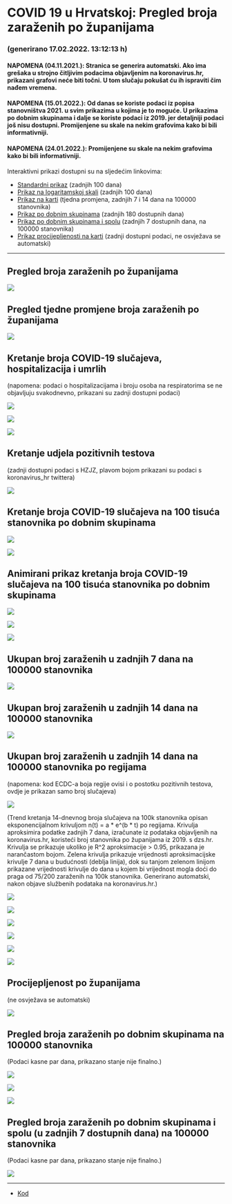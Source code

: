 # COVID 19 u Hrvatskoj: Pregled broja zaraženih po županijama

### (generirano 17.02.2022. 13:12:13 h)

#### NAPOMENA (04.11.2021.): Stranica se generira automatski. Ako ima grešaka u strojno čitljivim podacima objavljenim na koronavirus.hr, prikazani grafovi neće biti točni. U tom slučaju pokušat ću ih ispraviti čim nađem vremena.

#### NAPOMENA (15.01.2022.): Od danas se koriste podaci iz popisa stanovništva 2021. u svim prikazima u kojima je to moguće. U prikazima po dobnim skupinama i dalje se koriste podaci iz 2019. jer detaljniji podaci još nisu dostupni. Promijenjene su skale na nekim grafovima kako bi bili informativniji.

#### NAPOMENA (24.01.2022.): Promijenjene su skale na nekim grafovima kako bi bili informativniji.

Interaktivni prikazi dostupni su na sljedećim linkovima:

- [Standardni prikaz](html/index.html) (zadnjih 100 dana)
- [Prikaz na logaritamskoj skali](html/index_log.html) (zadnjih 100 dana)
- [Prikaz na karti](html/index_map.html) (tjedna promjena, zadnjih 7 i 14 dana na 100000 stanovnika)
- [Prikaz po dobnim skupinama](html/index_per_age.html) (zadnjih 180 dostupnih dana)
- [Prikaz po dobnim skupinama i spolu](html/index_pyramid.html) (zadnjih 7 dostupnih dana, na 100000 stanovnika)
- [Prikaz procijepljenosti na karti](html/index_vaccination.html) (zadnji dostupni podaci, ne osvježava se automatski)

-----

## Pregled broja zaraženih po županijama

![](img/2022_02_16_line_plots.png)

## Pregled tjedne promjene broja zaraženih po županijama

![](img/2022_02_16_map.png)

## Kretanje broja COVID-19 slučajeva, hospitalizacija i umrlih

(napomena: podaci o hospitalizacijama i broju osoba na respiratorima se ne objavljuju svakodnevno, prikazani su zadnji dostupni podaci)

![](img/2022_02_16_cases_hospitalisations_deaths.png)

![](img/2022_02_16_cases_hospitalisations_deaths_log.png)

![](img/2022_02_16_cases_hospitalisations_deaths_log_age.png)

## Kretanje udjela pozitivnih testova

(zadnji dostupni podaci s HZJZ, plavom bojom prikazani su podaci s koronavirus_hr twittera)

![](img/2022_02_16_percentage_positive_tests.png)

## Kretanje broja COVID-19 slučajeva na 100 tisuća stanovnika po dobnim skupinama

![](img/2022_02_16_cases_per_age_group_lines.png)

![](img/2022_02_16_cases_per_age_group_lines_log.png)

## Animirani prikaz kretanja broja COVID-19 slučajeva na 100 tisuća stanovnika po dobnim skupinama

![](img/2022_02_16anim_aug_1200.gif)

![](img/anim_cases_2022_02_16_vs_2020.gif)

![](img/2022_02_16all_counties_dots.png)

## Ukupan broj zaraženih u zadnjih 7 dana na 100000 stanovnika

![](img/2022_02_16_map_7_day_per_100k.png)

## Ukupan broj zaraženih u zadnjih 14 dana na 100000 stanovnika

![](img/2022_02_16_map_14_day_per_100k.png)

## Ukupan broj zaraženih u zadnjih 14 dana na 100000 stanovnika po regijama

(napomena: kod ECDC-a boja regije ovisi i o postotku pozitivnih testova, ovdje je prikazan samo broj slučajeva)

![](img/2022_02_16_map_14_day_per_100k_region.png)

(Trend kretanja 14-dnevnog broja slučajeva na 100k stanovnika opisan eksponencijalnom krivuljom n(t) = a * e^(b * t) po regijama. Krivulja aproksimira podatke zadnjih 7 dana, izračunate iz podataka objavljenih na koronavirus.hr, koristeći broj stanovnika po županijama iz 2019. s dzs.hr. Krivulja se prikazuje ukoliko je R^2 aproksimacije > 0.95, prikazana je narančastom bojom. Zelena krivulja prikazuje vrijednosti aproksimacijske krivulje 7 dana u budućnosti (deblja linija), dok su tanjom zelenom linijom prikazane vrijednosti krivulje do dana u kojem bi vrijednost mogla doći do praga od 75/200 zaraženih na 100k stanovnika. Generirano automatski, nakon objave službenih podataka na koronavirus.hr.)

![](img/2022_02_16_current_Jadranska_Hrvatska.png)

![](img/2022_02_16_current_Panonska_Hrvatska.png)

![](img/2022_02_16_current_Grad_Zagreb.png)

![](img/2022_02_16_current_Sjeverna_Hrvatska.png)

![](img/2022_02_16_current_Republika_Hrvatska.png)

![](img/2022_02_16_cases_hospitalisations_deaths_Republika_Hrvatska.png)

## Procijepljenost po županijama

(ne osvježava se automatski)

![](img/2022_02_16_vaccination.png)

## Pregled broja zaraženih po dobnim skupinama na 100000 stanovnika

(Podaci kasne par dana, prikazano stanje nije finalno.)

![](img/2022_02_16_per_age_group.png)

![](img/2022_02_16_per_age_group_all_0.png)

![](img/2022_02_16_per_age_group_all_1.png)

## Pregled broja zaraženih po dobnim skupinama i spolu (u zadnjih 7 dostupnih dana) na 100000 stanovnika

(Podaci kasne par dana, prikazano stanje nije finalno.)

![](img/2022_02_16_pyramid.png)

-----

- [Kod](https://github.com/ppalasek/covid_plots_croatia)

